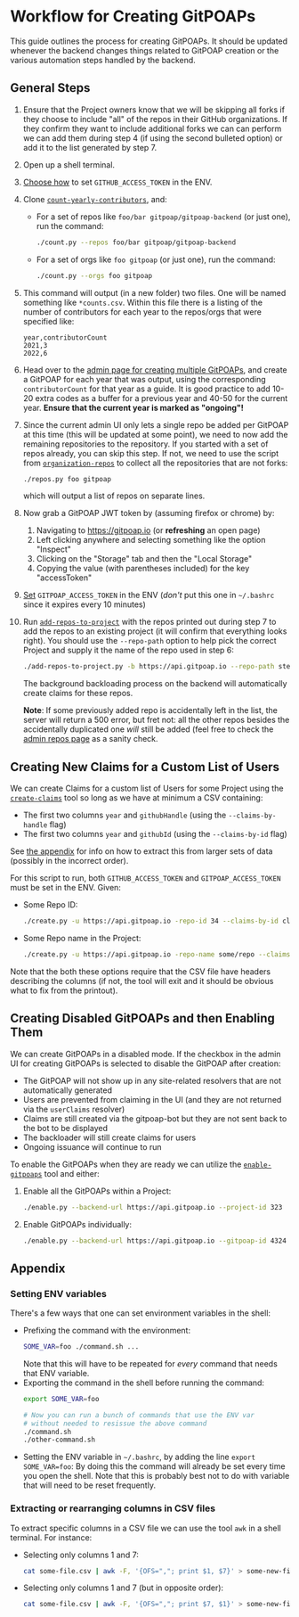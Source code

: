 # Workflow for Creating GitPOAPs

This guide outlines the process for creating GitPOAPs. It should be updated whenever the backend changes
things related to GitPOAP creation or the various automation steps handled by the backend.

## General Steps

1. Ensure that the Project owners know that we will be skipping all forks if they choose to include "all" of
   the repos in their GitHub organizations. If they confirm they want to include additional forks we can
   can perform we can add them during step 4 (if using the second bulleted option) or add it to the list
   generated by step 7.
2. Open up a shell terminal.
3. [Choose how](#setting-env-variables) to set `GITHUB_ACCESS_TOKEN` in the ENV.
4. Clone [`count-yearly-contributors`](https://github.com/gitpoap/count-yearly-contributors), and:
    * For a set of repos like `foo/bar gitpoap/gitpoap-backend` (or just one), run the command:
        ```sh
        ./count.py --repos foo/bar gitpoap/gitpoap-backend
        ```
    * For a set of orgs like `foo gitpoap` (or just one), run the command:
        ```sh
        ./count.py --orgs foo gitpoap
        ```
5. This command will output (in a new folder) two files. One will be named something like `*counts.csv`.
    Within this file there is a listing of the number of contributors for each year to the repos/orgs that
    were specified like:
    ```csv
    year,contributorCount
    2021,3
    2022,6
    ```
6. Head over to the [admin page for creating multiple GitPOAPs](https://www.gitpoap.io/admin/gitpoap/create-multiple),
    and create a GitPOAP for each year that was output, using the corresponding `contributorCount` for that year as a guide.
    It is good practice to add 10-20 extra codes as a buffer for a previous year and 40-50 for the current year. **Ensure
    that the current year is marked as "ongoing"!**
7. Since the current admin UI only lets a single repo be added per GitPOAP at this time (this will be updated at some point),
    we need to now add the remaining repositories to the repository. If you started with a set of repos already, you can
    skip this step. If not, we need to use the script from [`organization-repos`](https://github.com/gitpoap/organization-repos)
    to collect all the repositories that are not forks:
    ```sh
    ./repos.py foo gitpoap
    ```
    which will output a list of repos on separate lines.
8. Now grab a GitPOAP JWT token by (assuming firefox or chrome) by:
    1. Navigating to https://gitpoap.io (or **refreshing** an open page)
    2. Left clicking anywhere and selecting something like the option "Inspect"
    3. Clicking on the "Storage" tab and then the "Local Storage"
    4. Copying the value (with parentheses included) for the key "accessToken"
9. [Set](#setting-env-variables) `GITPOAP_ACCESS_TOKEN` in the ENV (*don't* put this one in `~/.bashrc` since
    it expires every 10 minutes)
10. Run [`add-repos-to-project`](https://github.com/gitpoap/add-repos-to-project) with the repos printed out during step 7
    to add the repos to an existing project (it will confirm that everything looks right). You should use the `--repo-path`
    option to help pick the correct Project and supply it the name of the repo used in step 6:
    ```sh
    ./add-repos-to-project.py -b https://api.gitpoap.io --repo-path step-6/repo-name --new-repos new/repos go/here
    ```
    The background backloading process on the backend will automatically create claims for these repos.
    
    **Note**: If some previously added repo is accidentally left in the list, the server will return a 500 error, but fret not:
    all the other repos besides the accidentally duplicated one *will* still be added (feel free to check the
    [admin repos page](https://www.gitpoap.io/admin/repos) as a sanity check.

## Creating New Claims for a Custom List of Users

We can create Claims for a custom list of Users for some Project using the
[`create-claims`](https://github.com/gitpoap/create-claims) tool so long as we have at minimum a CSV containing:
* The first two columns `year` and `githubHandle` (using the `--claims-by-handle` flag)
* The first two columns `year` and `githubId` (using the `--claims-by-id` flag)

See [the appendix](#extracting-or-rearranging-columns-in-csv-files) for info on how to extract this from larger
sets of data (possibly in the incorrect order).

For this script to run, both `GITHUB_ACCESS_TOKEN` and `GITPOAP_ACCESS_TOKEN` must be set in the ENV. Given:
* Some Repo ID:
    ```sh
    ./create.py -u https://api.gitpoap.io -repo-id 34 --claims-by-id claims-by-id-file.csv
    ```
* Some Repo name in the Project:
    ```sh
    ./create.py -u https://api.gitpoap.io -repo-name some/repo --claims-by-id claims-by-id-file.csv
    ```

Note that the both these options require that the CSV file have headers describing the columns (if not, the tool will
exit and it should be obvious what to fix from the printout).

## Creating Disabled GitPOAPs and then Enabling Them

We can create GitPOAPs in a disabled mode. If the checkbox in the admin UI for creating GitPOAPs is selected to disable
the GitPOAP after creation:
* The GitPOAP will not show up in any site-related resolvers that are not automatically generated
* Users are prevented from claiming in the UI (and they are not returned via the `userClaims` resolver)
* Claims are still created via the gitpoap-bot but they are not sent back to the bot to be displayed
* The backloader will still create claims for users
* Ongoing issuance will continue to run

To enable the GitPOAPs when they are ready we can utilize the [`enable-gitpoaps`](https://github.com/gitpoap/enable-gitpoaps)
tool and either:
1. Enable all the GitPOAPs within a Project:
    ```sh
    ./enable.py --backend-url https://api.gitpoap.io --project-id 323
    ```
2. Enable GitPOAPs individually:
    ```sh
    ./enable.py --backend-url https://api.gitpoap.io --gitpoap-id 4324
    ```

## Appendix

### Setting ENV variables

There's a few ways that one can set environment variables in the shell:
* Prefixing the command with the environment:
    ```sh
    SOME_VAR=foo ./command.sh ...
    ```
    Note that this will have to be repeated for *every* command that needs that ENV variable.
* Exporting the command in the shell before running the command:
    ```sh
    export SOME_VAR=foo

    # Now you can run a bunch of commands that use the ENV var
    # without needed to resissue the above command
    ./command.sh
    ./other-command.sh
    ```
* Setting the ENV variable in `~/.bashrc`, by adding the line `export SOME_VAR=foo`: By doing this
    the command will already be set every time you open the shell. Note that this is probably best
    not to do with variable that will need to be reset frequently.

### Extracting or rearranging columns in CSV files

To extract specific columns in a CSV file we can use the tool `awk` in a shell terminal. For instance:
* Selecting only columns 1 and 7:
    ```sh
    cat some-file.csv | awk -F, '{OFS=","; print $1, $7}' > some-new-file.csv
    ```
* Selecting only columns 1 and 7 (but in opposite order):
    ```sh
    cat some-file.csv | awk -F, '{OFS=","; print $7, $1}' > some-new-file.csv
    ```
